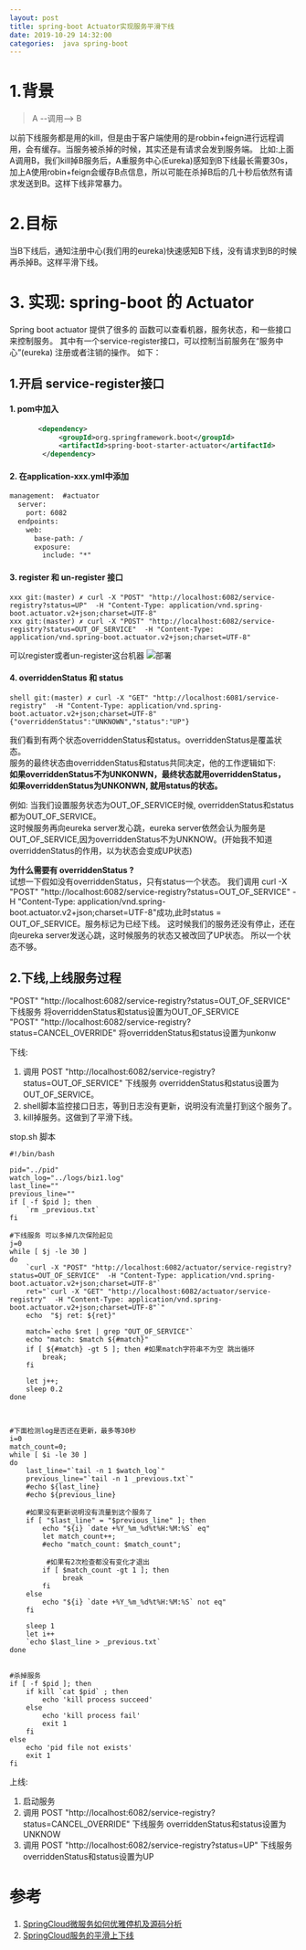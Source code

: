 ```yaml
---
layout: post
title: spring-boot Actuator实现服务平滑下线
date: 2019-10-29 14:32:00
categories:  java spring-boot
---
```


# 1.背景
> A --调用--> B

以前下线服务都是用的kill，但是由于客户端使用的是robbin+feign进行远程调用，会有缓存。当服务被杀掉的时候，其实还是有请求会发到服务端。
比如:上面 A调用B，我们kill掉B服务后，A重服务中心(Eureka)感知到B下线最长需要30s，加上A使用robin+feign会缓存B点信息，所以可能在杀掉B后的几十秒后依然有请求发送到B。这样下线非常暴力。

# 2.目标
 当B下线后，通知注册中心(我们用的eureka)快速感知B下线，没有请求到B的时候再杀掉B。这样平滑下线。

# 3. 实现: spring-boot 的 Actuator
Spring boot actuator 提供了很多的 函数可以查看机器，服务状态，和一些接口来控制服务。
其中有一个service-register接口，可以控制当前服务在“服务中心”(eureka) 注册或者注销的操作。
如下：
## 1.开启 service-register接口
#### 1. pom中加入
```xml
       <dependency>
            <groupId>org.springframework.boot</groupId>
            <artifactId>spring-boot-starter-actuator</artifactId>
        </dependency>
```

#### 2. 在application-xxx.yml中添加
```xml
management:  #actuator
  server:
    port: 6082
  endpoints:
    web:
      base-path: /
      exposure:
        include: "*"
```

#### 3. register 和 un-register 接口
```shell
xxx git:(master) ✗ curl -X "POST" "http://localhost:6082/service-registry?status=UP"  -H "Content-Type: application/vnd.spring-boot.actuator.v2+json;charset=UTF-8"  
xxx git:(master) ✗ curl -X "POST" "http://localhost:6082/service-registry?status=OUT_OF_SERVICE"  -H "Content-Type: application/vnd.spring-boot.actuator.v2+json;charset=UTF-8"
```
可以register或者un-register这台机器
 ![部署](https://raw.githubusercontent.com/QuietListener/quietlistener.github.io/master/images/20191029-springboot-acurator.jpg)

#### 4. overriddenStatus 和 status

```shell
shell git:(master) ✗ curl -X "GET" "http://localhost:6081/service-registry"  -H "Content-Type: application/vnd.spring-boot.actuator.v2+json;charset=UTF-8"
{"overriddenStatus":"UNKNOWN","status":"UP"}

```
我们看到有两个状态overriddenStatus和status。overriddenStatus是覆盖状态。   
服务的最终状态由overriddenStatus和status共同决定，他的工作逻辑如下:    
**如果overriddenStatus不为UNKONWN，最终状态就用overriddenStatus，**   
**如果overriddenStatus为UNKONWN, 就用status的状态。** 

例如:
当我们设置服务状态为OUT_OF_SERVICE时候, overriddenStatus和status都为OUT_OF_SERVICE。    
这时候服务再向eureka server发心跳，eureka server依然会认为服务是OUT_OF_SERVICE,因为overriddenStatus不为UNKNOW。(开始我不知道overriddenStatus的作用，以为状态会变成UP状态)    

**为什么需要有  overriddenStatus ?**   
  试想一下假如没有overriddenStatus，只有status一个状态。 我们调用 curl -X "POST" "http://localhost:6082/service-registry?status=OUT_OF_SERVICE"  -H "Content-Type: application/vnd.spring-boot.actuator.v2+json;charset=UTF-8"成功,此时status = OUT_OF_SERVICE。服务标记为已经下线。 这时候我们的服务还没有停止，还在向eureka server发送心跳，这时候服务的状态又被改回了UP状态。 所以一个状态不够。


## 2.下线,上线服务过程
"POST" "http://localhost:6082/service-registry?status=OUT_OF_SERVICE" 下线服务 将overriddenStatus和status设置为OUT_OF_SERVICE   
"POST" "http://localhost:6082/service-registry?status=CANCEL_OVERRIDE" 将overriddenStatus和status设置为unkonw

下线:
1. 调用 POST "http://localhost:6082/service-registry?status=OUT_OF_SERVICE" 下线服务 overriddenStatus和status设置为OUT_OF_SERVICE。
2. shell脚本监控接口日志，等到日志没有更新，说明没有流量打到这个服务了。
3. kill掉服务。这做到了平滑下线。

stop.sh 脚本
```shell
#!/bin/bash

pid="../pid"
watch_log="../logs/biz1.log"
last_line=""
previous_line=""
if [ -f $pid ]; then
    `rm _previous.txt`
fi

#下线服务 可以多掉几次保险起见
j=0
while [ $j -le 30 ]
do
    `curl -X "POST" "http://localhost:6082/actuator/service-registry?status=OUT_OF_SERVICE"  -H "Content-Type: application/vnd.spring-boot.actuator.v2+json;charset=UTF-8"`
    ret="`curl -X "GET" "http://localhost:6082/actuator/service-registry"  -H "Content-Type: application/vnd.spring-boot.actuator.v2+json;charset=UTF-8"`"
    echo  "$j ret: ${ret}"

    match=`echo $ret | grep "OUT_OF_SERVICE"`
    echo "match: $match ${#match}"
    if [ ${#match} -gt 5 ]; then #如果match字符串不为空 跳出循环
        break;
    fi

    let j++;
    sleep 0.2
done



#下面检测log是否还在更新，最多等30秒
i=0
match_count=0;
while [ $i -le 30 ]
do
    last_line="`tail -n 1 $watch_log`"
    previous_line="`tail -n 1 _previous.txt`"
    #echo ${last_line}
    #echo ${previous_line}

    #如果没有更新说明没有流量到这个服务了
    if [ "$last_line" = "$previous_line" ]; then
        echo "${i} `date +%Y_%m_%d%t%H:%M:%S` eq"
        let match_count++;
        #echo "match_count: $match_count";

         #如果有2次检查都没有变化才退出
        if [ $match_count -gt 1 ]; then
             break
        fi
    else
        echo "${i} `date +%Y_%m_%d%t%H:%M:%S` not eq"
    fi

    sleep 1
    let i++
    `echo $last_line > _previous.txt`
done


#杀掉服务
if [ -f $pid ]; then
    if kill `cat $pid` ; then
        echo 'kill process succeed'
    else
        echo 'kill process fail'
        exit 1
    fi
else
    echo 'pid file not exists'
    exit 1
fi

```

上线:
1. 启动服务
2. 调用 POST "http://localhost:6082/service-registry?status=CANCEL_OVERRIDE" 下线服务 overriddenStatus和status设置为UNKNOW
3. 调用 POST "http://localhost:6082/service-registry?status=UP" 下线服务 overriddenStatus和status设置为UP


# 参考
1. [SpringCloud微服务如何优雅停机及源码分析](https://www.cnblogs.com/trust-freedom/p/10744683.html)
1. [SpringCloud服务的平滑上下线](https://juejin.im/post/5cf63899f265da1b9253c7f4)
